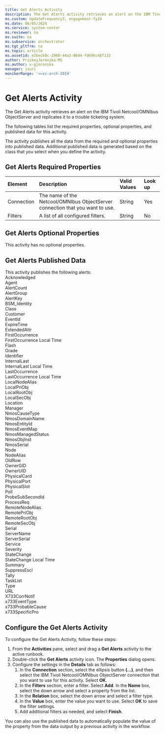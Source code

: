 ```yaml
---
title: Get Alerts Activity
description: The Get Alerts activity retrieves an alert on the IBM Tivoli Netcool/OMNIbus ObjectServer and replicates it to a trouble ticketing system.
ms.custom: UpdateFrequency3, engagement-fy24
ms.date: 06/05/2024
ms.service: system-center
ms.reviewer: na
ms.suite: na
ms.subservice: orchestrator
ms.tgt_pltfrm: na
ms.topic: article
ms.assetid: e2becb8c-2960-44a3-8644-fd696c48f133
author: PriskeyJeronika-MS
ms.author: v-gjeronika
manager: jsuri
monikerRange: '<=sc-orch-2019'
---
```


# Get Alerts Activity

The Get Alerts activity retrieves an alert on the IBM Tivoli Netcool/OMNIbus ObjectServer and replicates it to a trouble ticketing system.

The following tables list the required properties, optional properties, and published data for this activity.

The activity publishes all the data from the required and optional properties into published data. Additional published data is generated based on the class that you select when you define the activity.

## Get Alerts Required Properties

| Element   | Description   | Valid Values | Look up |
|:---|:---|:---|:---|
| Connection | The name of the Netcool/OMNIbus ObjectServer connection that you want to use. | String   | Yes   |
| Filters   | A list of all configured filters.   | String   | No   |

## Get Alerts Optional Properties

This activity has no optional properties.

## Get Alerts Published Data

This activity publishes the following alerts:<br>Acknowledged<br>Agent<br>AlertCount<br>AlertGroup<br>AlertKey<br>BSM\_Identity<br>Class<br>Customer<br>EventId<br>ExpireTime<br>ExtendedAttr<br>FirstOccurrence<br>FirstOccurrence Local Time<br>Flash<br>Grade<br>Identifier<br>InternalLast<br>InternalLast Local Time<br>LastOccurrence<br>LastOccurrence Local Time<br>LocalNodeAlias<br>LocalPriObj<br>LocalRootObj<br>LocalSecObj<br>Location<br>Manager<br>NmosCauseType<br>NmosDomainName<br>NmosEntityId<br>NmosEventMap<br>NmosManagedStatus<br>NmosObjInst<br>NmosSerial<br>Node<br>NodeAlias<br>OldRow<br>OwnerGID<br>OwnerUID<br>PhysicalCard<br>PhysicalPort<br>PhysicalSlot<br>Poll<br>ProbeSubSecondId<br>ProcessReq<br>RemoteNodeAlias<br>RemotePriObj<br>RemoteRootObj<br>RemoteSecObj<br>Serial<br>ServerName<br>ServerSerial<br>Service<br>Severity<br>StateChange<br>StateChange Local Time<br>Summary<br>SuppressEscl<br>Tally<br>TaskList<br>Type<br>URL<br>X733CorrNotif<br>x733EventType<br>x733ProbableCause<br>x733SpecificPro

## Configure the Get Alerts Activity

To configure the Get Alerts Activity, follow these steps:

1. From the **Activities** pane, select and drag a **Get Alerts** activity to the active runbook.
2. Double-click the **Get Alerts** activity icon. The **Properties** dialog opens.
3. Configure the settings in the **Details** tab as follows:
    1. In the **Connection** section, select the ellipsis button **(...)**, and then select the IBM Tivoli Netcool/OMNIbus ObjectServer connection that you want to use for this activity. Select **OK**.
    2. In the **Filters** section, enter a filter. Select **Add**. In the **Name** box, select the down arrow and select a property from the list.
    3. In the **Relation** box, select the down arrow and select a filter type.
    4. In the **Value** box, enter the value you want to use. Select **OK** to save the filter settings.
    5. Add additional filters as needed, and select **Finish**.

You can also use the published data to automatically populate the value of the property from the data output by a previous activity in the workflow.

